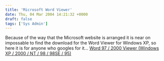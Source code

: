 ```yaml
---
title: 'Microsoft Word Viewer'
date: Thu, 04 Mar 2004 14:21:32 +0000
draft: false
tags: ['Sys Admin']
---
```


Because of the way that the Microsoft website is arranged it is near on impossable to find the download for the Word Viewer for Windows XP, so here it is for anyone who googles for it... [Word 97 / 2000 Viewer (Windows XP / 2000 / NT / 98 / 98SE / 95)](http://www.microsoft.com/downloads/details.aspx?FamilyID=9BBB9E60-E4F3-436D-A5A7-DA0E5431E5C1&displaylang=en)